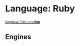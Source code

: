 # Language: Ruby
<sup>[Improve this section](https://github.com/rbuckton/regexp-features/edit/main/src/languages/ruby.md)</sup>


<!--
'name' sources:
  - [](../../src/languages/ruby.md)
-->


## Engines